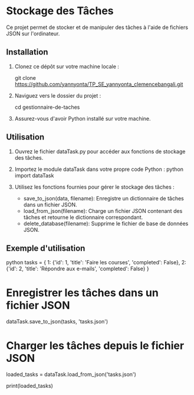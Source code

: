 # Stockage des Tâches

Ce projet permet de stocker et de manipuler des tâches à l'aide de fichiers JSON sur l'ordinateur.

## Installation

1. Clonez ce dépôt sur votre machine locale :
   
   git clone https://github.com/yannyonta/TP_SE_yannyonta_clemencebangali.git
   

2. Naviguez vers le dossier du projet :
   
   cd gestionnaire-de-taches
   

3. Assurez-vous d'avoir Python installé sur votre machine.

## Utilisation

1. Ouvrez le fichier dataTask.py pour accéder aux fonctions de stockage des tâches.

2. Importez le module dataTask dans votre propre code Python :
   python
   import dataTask
   

3. Utilisez les fonctions fournies pour gérer le stockage des tâches :
   - save_to_json(data, filename): Enregistre un dictionnaire de tâches dans un fichier JSON.
   - load_from_json(filename): Charge un fichier JSON contenant des tâches et retourne le dictionnaire correspondant.
   - delete_database(filename): Supprime le fichier de base de données JSON.

## Exemple d'utilisation

python
tasks = {
    1: {'id': 1, 'title': 'Faire les courses', 'completed': False},
    2: {'id': 2, 'title': 'Répondre aux e-mails', 'completed': False}
}

# Enregistrer les tâches dans un fichier JSON
dataTask.save_to_json(tasks, 'tasks.json')

# Charger les tâches depuis le fichier JSON
loaded_tasks = dataTask.load_from_json('tasks.json')

print(loaded_tasks)
